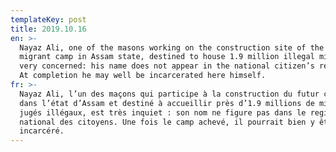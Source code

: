 ```yaml
---
templateKey: post
title: 2019.10.16
en: >-
  Nayaz Ali, one of the masons working on the construction site of the future
  migrant camp in Assam state, destined to house 1.9 million illegal migrants is
  very concerned: his name does not appear in the national citizen’s register.
  At completion he may well be incarcerated here himself.
fr: >-
  Nayaz Ali, l’un des maçons qui participe à la construction du futur camp situé
  dans l’état d’Assam et destiné à accueillir près d’1.9 millions de migrants
  jugés illégaux, est très inquiet : son nom ne figure pas dans le registre
  national des citoyens. Une fois le camp achevé, il pourrait bien y être
  incarcéré.
---
```


